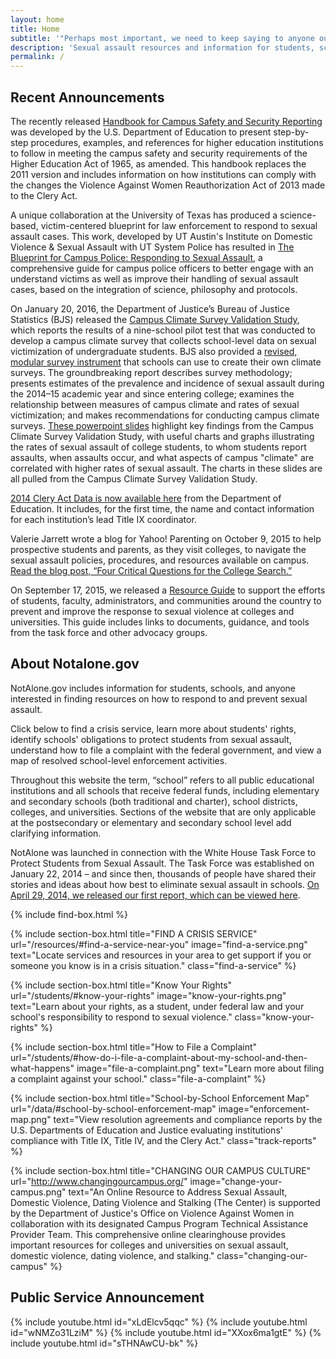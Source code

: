 ```yaml
---
layout: home
title: Home
subtitle: '"Perhaps most important, we need to keep saying to anyone out there who has ever been assaulted:  you are not alone. <br>We have your back. I’ve got your back."<em class="citation">President Barack Obama, January 22, 2014</em>'
description: 'Sexual assault resources and information for students, schools, and advocates.'
permalink: /
---
```

## Recent Announcements

The recently released [Handbook for Campus Safety and Security Reporting](http://www2.ed.gov/admins/lead/safety/handbook.pdf "Handbook for Campus Safety and Security Reporting") was developed by the U.S. Department of Education to present step-by-step procedures, examples, and references for higher education institutions to follow in meeting the campus safety and security requirements of the Higher Education Act of 1965, as amended. This handbook replaces the 2011 version and includes information on how institutions can comply with the changes the Violence Against Women Reauthorization Act of 2013 made to the Clery Act.

A unique collaboration at the University of Texas has produced a science-based, victim-centered blueprint for law enforcement to respond to sexual assault cases.  This work, developed by UT Austin's Institute on Domestic Violence & Sexual Assault with UT System Police has resulted in [The Blueprint for Campus Police: Responding to Sexual Assault](https://utexas.app.box.com/blueprintforcampuspolice "The Blueprint for Campus Police: Responding to Sexual Assault"), a comprehensive guide for campus police officers to better engage with an understand victims as well as improve their handling of sexual assault cases, based on the integration of science, philosophy and protocols.

On January 20, 2016, the Department of Justice’s Bureau of Justice Statistics (BJS) released the [Campus Climate Survey Validation Study](http://www.bjs.gov/content/pub/pdf/ccsvsftr.pdf "Campus Climate Sruvey Validation Study"), which reports the results of a nine-school pilot test that was conducted to develop a campus climate survey that collects school-level data on sexual victimization of undergraduate students. BJS also provided a [revised, modular survey instrument](https://www.notalone.gov/assets/RevisedInstrumentModules_1_21_16_cleanCombined_psg.pdf "Revised Modular Survey Instrument") that schools can use to create their own climate surveys. The groundbreaking report describes survey methodology; presents estimates of the prevalence and incidence of sexual assault during the 2014–15 academic year and since entering college; examines the relationship between measures of campus climate and rates of sexual victimization; and makes recommendations for conducting campus climate surveys.  [These powerpoint slides](https://www.notalone.gov/assets/CCSVS-Slides.pdf "Presentation Highlighting Key Findings from CCSVS") highlight key findings from the Campus Climate Survey Validation Study, with useful charts and graphs illustrating the rates of sexual assault of college students, to whom students report assaults, when assaults occur, and what aspects of campus "climate" are correlated with higher rates of sexual assault. The charts in these slides are all pulled from the Campus Climate Survey Validation Study.

[2014 Clery Act Data is now available here](/data/#clery-act-data) from the Department of Education. It includes, for the first time, the name and contact information for each institution’s lead Title IX coordinator.

Valerie Jarrett wrote a blog for Yahoo! Parenting on October 9, 2015 to help prospective students and parents, as they visit colleges, to navigate the sexual assault policies, procedures, and resources available on campus. [Read the blog post, “Four Critical Questions for the College Search.”](https://www.notalone.gov/assets/4-questions-you-should-ask.pdf)

On September 17, 2015, we released a [Resource Guide](https://www.notalone.gov/assets/task-force-resource-guide-sep-15.pdf) to support the efforts of students, faculty, administrators, and communities around the country to prevent and improve the response to sexual violence at colleges and universities. This guide includes links to documents, guidance, and tools from the task force and other advocacy groups.

## About Notalone.gov

NotAlone.gov includes information for students, schools, and anyone interested in finding resources on how to respond to and prevent sexual assault.

Click below to find a crisis service, learn more about students' rights, identify schools' obligations to protect students from sexual assault, understand how to file a complaint with the federal government, and view a map of resolved school-level enforcement activities.

Throughout this website the term, “school” refers to all public educational institutions and all schools that receive federal funds, including elementary and secondary schools (both traditional and charter), school districts, colleges, and universities. Sections of the website that are only applicable at the postsecondary or elementary and secondary school level add clarifying information.

NotAlone was launched in connection with the White House Task Force to Protect Students from Sexual Assault. The Task Force was established on January 22, 2014 – and since then, thousands of people have shared their stories and ideas about how best to eliminate sexual assault in schools. [On April 29, 2014, we released our first report, which can be viewed here](https://www.notalone.gov/assets/report.pdf).

{% include find-box.html %}

{% include section-box.html title="FIND A CRISIS SERVICE" url="/resources/#find-a-service-near-you" image="find-a-service.png" text="Locate services and resources in your area to get support if you or someone you know is in a crisis situation." class="find-a-service" %}

{% include section-box.html title="Know Your Rights" url="/students/#know-your-rights" image="know-your-rights.png" text="Learn about your rights, as a student, under federal law and your school's responsibility to respond to sexual violence." class="know-your-rights" %}

{% include section-box.html title="How to File a Complaint" url="/students/#how-do-i-file-a-complaint-about-my-school-and-then-what-happens" image="file-a-complaint.png" text="Learn more about filing a complaint against your school." class="file-a-complaint" %}

{% include section-box.html title="School-by-School Enforcement Map" url="/data/#school-by-school-enforcement-map" image="enforcement-map.png" text="View resolution agreements and compliance reports by the U.S. Departments of Education and Justice evaluating institutions' compliance with Title IX, Title IV, and the Clery Act." class="track-reports" %}

{% include section-box.html title="CHANGING OUR CAMPUS CULTURE" url="http://www.changingourcampus.org/" image="change-your-campus.png" text="An Online Resource to Address Sexual Assault, Domestic Violence, Dating Violence and Stalking (The Center) is supported by the Department of Justice's Office on Violence Against Women in collaboration with its designated Campus Program Technical Assistance Provider Team. This comprehensive online clearinghouse provides important resources for colleges and universities on sexual assault, domestic violence, dating violence, and stalking." class="changing-our-campus" %}

## Public Service Announcement

{% include youtube.html id="xLdElcv5qqc" %}
{% include youtube.html id="wNMZo31LziM" %}
{% include youtube.html id="XXox6ma1gtE" %}
{% include youtube.html id="sTHNAwCU-bk" %}